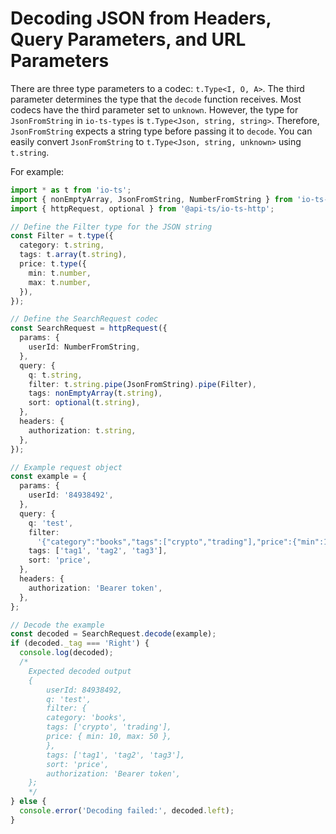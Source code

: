 # Decoding JSON from Headers, Query Parameters, and URL Parameters

There are three type parameters to a codec: `t.Type<I, O, A>`. The third parameter
determines the type that the `decode` function receives. Most codecs have the third
parameter set to `unknown`. However, the type for `JsonFromString` in `io-ts-types` is
`t.Type<Json, string, string>`. Therefore, `JsonFromString` expects a string type before
passing it to `decode`. You can easily convert `JsonFromString` to
`t.Type<Json, string, unknown>` using `t.string`.

For example:

```typescript
import * as t from 'io-ts';
import { nonEmptyArray, JsonFromString, NumberFromString } from 'io-ts-types';
import { httpRequest, optional } from '@api-ts/io-ts-http';

// Define the Filter type for the JSON string
const Filter = t.type({
  category: t.string,
  tags: t.array(t.string),
  price: t.type({
    min: t.number,
    max: t.number,
  }),
});

// Define the SearchRequest codec
const SearchRequest = httpRequest({
  params: {
    userId: NumberFromString,
  },
  query: {
    q: t.string,
    filter: t.string.pipe(JsonFromString).pipe(Filter),
    tags: nonEmptyArray(t.string),
    sort: optional(t.string),
  },
  headers: {
    authorization: t.string,
  },
});

// Example request object
const example = {
  params: {
    userId: '84938492',
  },
  query: {
    q: 'test',
    filter:
      '{"category":"books","tags":["crypto","trading"],"price":{"min":10,"max":50}}',
    tags: ['tag1', 'tag2', 'tag3'],
    sort: 'price',
  },
  headers: {
    authorization: 'Bearer token',
  },
};

// Decode the example
const decoded = SearchRequest.decode(example);
if (decoded._tag === 'Right') {
  console.log(decoded);
  /* 
    Expected decoded output
    {
        userId: 84938492,
        q: 'test',
        filter: {
        category: 'books',
        tags: ['crypto', 'trading'],
        price: { min: 10, max: 50 },
        },
        tags: ['tag1', 'tag2', 'tag3'],
        sort: 'price',
        authorization: 'Bearer token',
    };
    */
} else {
  console.error('Decoding failed:', decoded.left);
}
```
